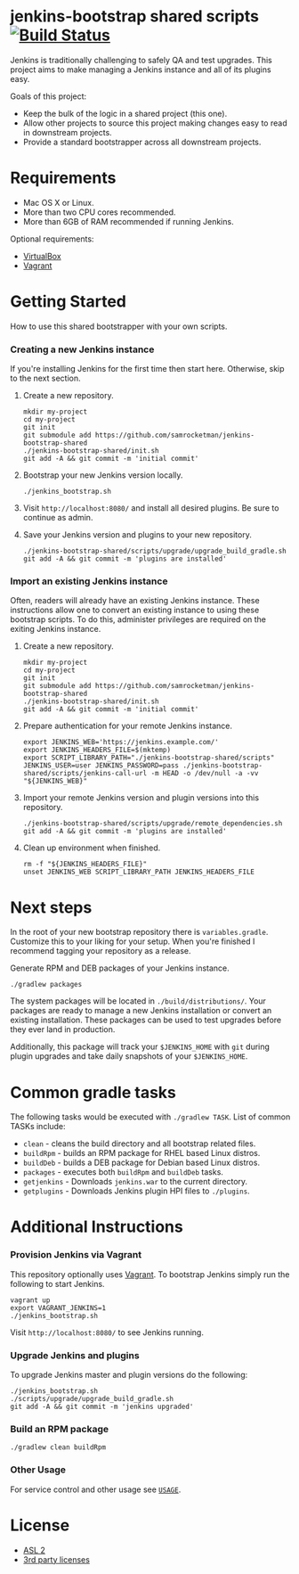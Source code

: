 # jenkins-bootstrap shared scripts [![Build Status][ci-img]][ci-link]

Jenkins is traditionally challenging to safely QA and test upgrades.  This
project aims to make managing a Jenkins instance and all of its plugins easy.

Goals of this project:

- Keep the bulk of the logic in a shared project (this one).
- Allow other projects to source this project making changes easy to read in
  downstream projects.
- Provide a standard bootstrapper across all downstream projects.

# Requirements

- Mac OS X or Linux.
- More than two CPU cores recommended.
- More than 6GB of RAM recommended if running Jenkins.

Optional requirements:

- [VirtualBox][vbox]
- [Vagrant][vagrant]

# Getting Started

How to use this shared bootstrapper with your own scripts.

### Creating a new Jenkins instance

If you're installing Jenkins for the first time then start here.  Otherwise,
skip to the next section.

1. Create a new repository.

   ```
   mkdir my-project
   cd my-project
   git init
   git submodule add https://github.com/samrocketman/jenkins-bootstrap-shared
   ./jenkins-bootstrap-shared/init.sh
   git add -A && git commit -m 'initial commit'
   ```

2. Bootstrap your new Jenkins version locally.

   ```
   ./jenkins_bootstrap.sh
   ```

3. Visit `http://localhost:8080/` and install all desired plugins.  Be sure to
   continue as admin.

4. Save your Jenkins version and plugins to your new repository.

   ```
   ./jenkins-bootstrap-shared/scripts/upgrade/upgrade_build_gradle.sh
   git add -A && git commit -m 'plugins are installed'
   ```

### Import an existing Jenkins instance

Often, readers will already have an existing Jenkins instance.  These
instructions allow one to convert an existing instance to using these bootstrap
scripts.  To do this, administer privileges are required on the exiting Jenkins
instance.

1. Create a new repository.

   ```
   mkdir my-project
   cd my-project
   git init
   git submodule add https://github.com/samrocketman/jenkins-bootstrap-shared
   ./jenkins-bootstrap-shared/init.sh
   git add -A && git commit -m 'initial commit'
   ```

2. Prepare authentication for your remote Jenkins instance.

   ```
   export JENKINS_WEB='https://jenkins.example.com/'
   export JENKINS_HEADERS_FILE=$(mktemp)
   export SCRIPT_LIBRARY_PATH="./jenkins-bootstrap-shared/scripts"
   JENKINS_USER=user JENKINS_PASSWORD=pass ./jenkins-bootstrap-shared/scripts/jenkins-call-url -m HEAD -o /dev/null -a -vv "${JENKINS_WEB}"
   ```

3. Import your remote Jenkins version and plugin versions into this repository.

   ```
   ./jenkins-bootstrap-shared/scripts/upgrade/remote_dependencies.sh
   git add -A && git commit -m 'plugins are installed'
   ```

4. Clean up environment when finished.

   ```
   rm -f "${JENKINS_HEADERS_FILE}"
   unset JENKINS_WEB SCRIPT_LIBRARY_PATH JENKINS_HEADERS_FILE
   ```

# Next steps

In the root of your new bootstrap repository there is `variables.gradle`.
Customize this to your liking for your setup.  When you're finished I recommend
tagging your repository as a release.

Generate RPM and DEB packages of your Jenkins instance.

    ./gradlew packages

The system packages will be located in `./build/distributions/`.  Your packages
are ready to manage a new Jenkins installation or convert an existing
installation.  These packages can be used to test upgrades before they ever land
in production.

Additionally, this package will track your `$JENKINS_HOME` with `git` during
plugin upgrades and take daily snapshots of your `$JENKINS_HOME`.

# Common gradle tasks

The following tasks would be executed with `./gradlew TASK`.  List of common
TASKs include:

- `clean` - cleans the build directory and all bootstrap related files.
- `buildRpm` - builds an RPM package for RHEL based Linux distros.
- `buildDeb` - builds a DEB package for Debian based Linux distros.
- `packages` - executes both `buildRpm` and `buildDeb` tasks.
- `getjenkins` - Downloads `jenkins.war` to the current directory.
- `getplugins` - Downloads Jenkins plugin HPI files to `./plugins`.


# Additional Instructions

### Provision Jenkins via Vagrant

This repository optionally uses [Vagrant][vagrant].  To bootstrap Jenkins simply
run the following to start Jenkins.

    vagrant up
    export VAGRANT_JENKINS=1
    ./jenkins_bootstrap.sh

Visit `http://localhost:8080/` to see Jenkins running.

### Upgrade Jenkins and plugins

To upgrade Jenkins master and plugin versions do the following:

    ./jenkins_bootstrap.sh
    ./scripts/upgrade/upgrade_build_gradle.sh
    git add -A && git commit -m 'jenkins upgraded'

### Build an RPM package

    ./gradlew clean buildRpm

### Other Usage

For service control and other usage see [`USAGE`](USAGE.md).

# License

* [ASL 2](LICENSE)
* [3rd party licenses](3rd_party)

[ci-img]: https://travis-ci.org/samrocketman/jenkins-bootstrap-shared.svg?branch=master
[ci-link]: https://travis-ci.org/samrocketman/jenkins-bootstrap-shared
[vagrant]: https://www.vagrantup.com/
[vbox]: https://www.virtualbox.org/
